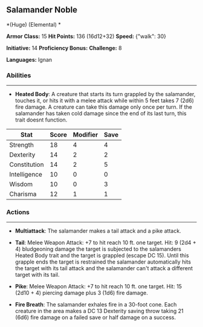 ## Salamander Noble
*(Huge) (Elemental) *

**Armor Class:** 15
**Hit Points:** 136 (16d12+32)
**Speed:** {"walk": 30}

**Initiative:** 14
**Proficiency Bonus:**
**Challenge:** 8

**Languages:** Ignan

### Abilities
 --- 
- **Heated Body**: A creature that starts its turn grappled by the salamander, touches it, or hits it with a melee attack while within 5 feet takes 7 (2d6) fire damage. A creature can take this damage only once per turn. If the salamander has taken cold damage since the end of its last turn, this trait doesnt function.



| Stat | Score | Modifier | Save |
| ---- | ---- | ---- | ---- |
| Strength | 18 | 4 | 4 |
| Dexterity | 14 | 2 | 2 |
| Constitution | 14 | 2 | 5 |
| Intelligence | 10 | 0 | 0 |
| Wisdom | 10 | 0 | 3 |
| Charisma | 12 | 1 | 1 |

### Actions
 --- 
- **Multiattack**: The salamander makes a tail attack and a pike attack.

- **Tail**: Melee Weapon Attack: +7 to hit  reach 10 ft.  one target. Hit: 9 (2d4 + 4) bludgeoning damage  the target is subjected to the salamanders Heated Body trait  and the target is grappled (escape DC 15). Until this grapple ends  the target is restrained  the salamander automatically hits the target with its tail attack  and the salamander can't attack a different target with its tail.

- **Pike**: Melee Weapon Attack: +7 to hit  reach 10 ft.  one target. Hit: 15 (2d10 + 4) piercing damage plus 3 (1d6) fire damage.

- **Fire Breath**: The salamander exhales fire in a 30-foot cone. Each creature in the area makes a DC 13 Dexterity saving throw  taking 21 (6d6) fire damage on a failed save or half damage on a success.

